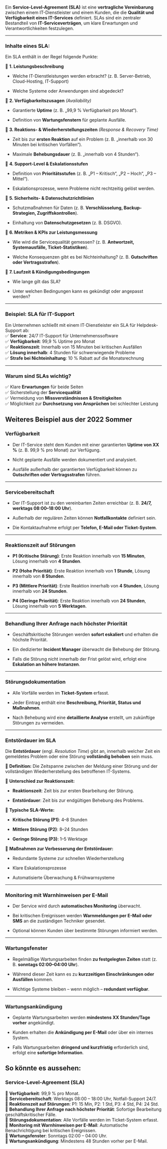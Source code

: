 Ein **Service-Level-Agreement (SLA)** ist eine **vertragliche Vereinbarung** zwischen einem IT-Dienstleister und einem Kunden, die die **Qualität und Verfügbarkeit eines IT-Services** definiert. SLAs sind ein zentraler Bestandteil von **IT-Serviceverträgen**, um klare Erwartungen und Verantwortlichkeiten festzulegen.

---

### **Inhalte eines SLA:**

Ein SLA enthält in der Regel folgende Punkte:

📌 **1. Leistungsbeschreibung**

- Welche IT-Dienstleistungen werden erbracht? (z. B. Server-Betrieb, Cloud-Hosting, IT-Support)
    
- Welche Systeme oder Anwendungen sind abgedeckt?
    

📌 **2. Verfügbarkeitszusagen** _(Availability)_

- Garantierte **Uptime** (z. B. „99,9 % Verfügbarkeit pro Monat“).
    
- Definition von **Wartungsfenstern** für geplante Ausfälle.
    

📌 **3. Reaktions- & Wiederherstellungszeiten** _(Response & Recovery Time)_

- Zeit bis zur **ersten Reaktion** auf ein Problem (z. B. „innerhalb von 30 Minuten bei kritischen Vorfällen“).
    
- Maximale **Behebungsdauer** (z. B. „innerhalb von 4 Stunden“).
    

📌 **4. Support-Level & Eskalationsstufen**

- Definition von **Prioritätsstufen** (z. B. „P1 – Kritisch“, „P2 – Hoch“, „P3 – Mittel“).
    
- Eskalationsprozesse, wenn Probleme nicht rechtzeitig gelöst werden.
    

📌 **5. Sicherheits- & Datenschutzrichtlinien**

- Schutzmaßnahmen für Daten (z. B. **Verschlüsselung, Backup-Strategien, Zugriffskontrollen**).
    
- Einhaltung von **Datenschutzgesetzen** (z. B. DSGVO).
    

📌 **6. Metriken & KPIs zur Leistungsmessung**

- Wie wird die Servicequalität gemessen? (z. B. **Antwortzeit, Systemausfälle, Ticket-Statistiken**).
    
- Welche Konsequenzen gibt es bei Nichteinhaltung? (z. B. **Gutschriften oder Vertragsstrafen**).
    

📌 **7. Laufzeit & Kündigungsbedingungen**

- Wie lange gilt das SLA?
    
- Unter welchen Bedingungen kann es gekündigt oder angepasst werden?
    

---

### **Beispiel: SLA für IT-Support**

Ein Unternehmen schließt mit einem IT-Dienstleister ein SLA für Helpdesk-Support ab:  
✅ **Service**: 24/7 IT-Support für Unternehmenssoftware  
✅ **Verfügbarkeit**: 99,9 % Uptime pro Monat  
✅ **Reaktionszeit**: Innerhalb von 15 Minuten bei kritischen Ausfällen  
✅ **Lösung innerhalb**: 4 Stunden für schwerwiegende Probleme  
✅ **Strafe bei Nichteinhaltung**: 10 % Rabatt auf die Monatsrechnung

---

### **Warum sind SLAs wichtig?**

✅ Klare **Erwartungen** für beide Seiten  
✅ Sicherstellung der **Servicequalität**  
✅ Vermeidung von **Missverständnissen & Streitigkeiten**  
✅ Möglichkeit zur **Durchsetzung von Ansprüchen** bei schlechter Leistung



## Weiteres Beispiel aus der 2022 Sommer

### **Verfügbarkeit**

- Der IT-Service steht dem Kunden mit einer garantierten **Uptime von XX %** (z. B. 99,9 % pro Monat) zur Verfügung.
    
- Nicht geplante Ausfälle werden dokumentiert und analysiert.
    
- Ausfälle außerhalb der garantierten Verfügbarkeit können zu **Gutschriften oder Vertragsstrafen** führen.
    

---

### **Servicebereitschaft**

- Der IT-Support ist zu den vereinbarten Zeiten erreichbar (z. B. **24/7, werktags 08:00–18:00 Uhr**).
    
- Außerhalb der regulären Zeiten können **Notfallkontakte** definiert sein.
    
- Die Kontaktaufnahme erfolgt per **Telefon, E-Mail oder Ticket-System**.
    

---

### **Reaktionszeit auf Störungen**

- **P1 (Kritische Störung)**: Erste Reaktion innerhalb von **15 Minuten**, Lösung innerhalb von **4 Stunden**.
    
- **P2 (Hohe Priorität)**: Erste Reaktion innerhalb von **1 Stunde**, Lösung innerhalb von **8 Stunden**.
    
- **P3 (Mittlere Priorität)**: Erste Reaktion innerhalb von **4 Stunden**, Lösung innerhalb von **24 Stunden**.
    
- **P4 (Geringe Priorität)**: Erste Reaktion innerhalb von **24 Stunden**, Lösung innerhalb von **5 Werktagen**.
    

---

### **Behandlung Ihrer Anfrage nach höchster Priorität**

- Geschäftskritische Störungen werden **sofort eskaliert** und erhalten die höchste Priorität.
    
- Ein dedizierter **Incident Manager** überwacht die Behebung der Störung.
    
- Falls die Störung nicht innerhalb der Frist gelöst wird, erfolgt eine **Eskalation an höhere Instanzen**.
    

---

### **Störungsdokumentation**

- Alle Vorfälle werden im **Ticket-System** erfasst.
    
- Jeder Eintrag enthält eine **Beschreibung, Priorität, Status und Maßnahmen**.
    
- Nach Behebung wird eine **detaillierte Analyse** erstellt, um zukünftige Störungen zu vermeiden.
    

---

### **Entstördauer im SLA**

Die **Entstördauer** (engl. _Resolution Time_) gibt an, innerhalb welcher Zeit ein gemeldetes Problem oder eine Störung **vollständig behoben** sein muss.

🔹 **Definition:** Die Zeitspanne zwischen der Meldung einer Störung und der vollständigen Wiederherstellung des betroffenen IT-Systems.

🔹 **Unterschied zur Reaktionszeit:**

- **Reaktionszeit**: Zeit bis zur ersten Bearbeitung der Störung.
    
- **Entstördauer**: Zeit bis zur endgültigen Behebung des Problems.
    

🔹 **Typische SLA-Werte:**

- **Kritische Störung (P1)**: 4–8 Stunden
    
- **Mittlere Störung (P2)**: 8–24 Stunden
    
- **Geringe Störung (P3)**: 1–5 Werktage
    

🔹 **Maßnahmen zur Verbesserung der Entstördauer:**

- Redundante Systeme zur schnellen Wiederherstellung
    
- Klare Eskalationsprozesse
    
- Automatisierte Überwachung & Frühwarnsysteme

---
### **Monitoring mit Warnhinweisen per E-Mail**

- Der Service wird durch **automatisches Monitoring** überwacht.
    
- Bei kritischen Ereignissen werden **Warnmeldungen per E-Mail oder SMS** an die zuständigen Techniker gesendet.
    
- Optional können Kunden über bestimmte Störungen informiert werden.
    

---

### **Wartungsfenster**

- Regelmäßige Wartungsarbeiten finden **zu festgelegten Zeiten** statt (z. B. **sonntags 02:00–04:00 Uhr**).
    
- Während dieser Zeit kann es zu **kurzzeitigen Einschränkungen oder Ausfällen** kommen.
    
- Wichtige Systeme bleiben – wenn möglich – **redundant verfügbar**.
    

---

### **Wartungsankündigung**

- Geplante Wartungsarbeiten werden **mindestens XX Stunden/Tage vorher** angekündigt.
    
- Kunden erhalten die **Ankündigung per E-Mail** oder über ein internes System.
    
- Falls Wartungsarbeiten **dringend und kurzfristig** erforderlich sind, erfolgt eine **sofortige Information**.

## So könnte es aussehen:
### **Service-Level-Agreement (SLA)**

🔹 **Verfügbarkeit**: 99,9 % pro Monat.  
🔹 **Servicebereitschaft**: Werktags 08:00 – 18:00 Uhr, Notfall-Support 24/7.  
🔹 **Reaktionszeit auf Störungen**: P1: 15 Min, P2: 1 Std, P3: 4 Std, P4: 24 Std.  
🔹 **Behandlung Ihrer Anfrage nach höchster Priorität**: Sofortige Bearbeitung geschäftskritischer Fälle.  
🔹 **Störungsdokumentation**: Alle Vorfälle werden im Ticket-System erfasst.  
🔹 **Monitoring mit Warnhinweisen per E-Mail**: Automatische Benachrichtigung bei kritischen Ereignissen.  
🔹 **Wartungsfenster**: Sonntags 02:00 – 04:00 Uhr.  
🔹 **Wartungsankündigung**: Mindestens 48 Stunden vorher per E-Mail.